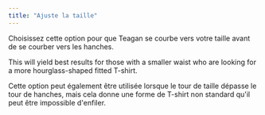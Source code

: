 ```yaml
---
title: "Ajuste la taille"
---
```


Choisissez cette option pour que Teagan se courbe vers votre taille avant de se courber vers les hanches.

This will yield best results for those with a smaller waist who are looking for a more hourglass-shaped fitted T-shirt.

Cette option peut également être utilisée lorsque le tour de taille dépasse le tour de hanches, mais cela donne une forme de T-shirt non standard qu'il peut être impossible d'enfiler.

